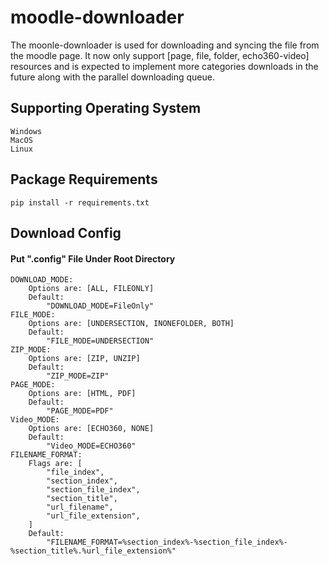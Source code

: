 # moodle-downloader
The moonle-downloader is used for downloading and syncing the file from the moodle page. It now only support [page, file, folder, echo360-video] resources and is expected to implement more categories downloads in the future along with the parallel downloading queue.

## Supporting Operating System
    Windows
    MacOS
    Linux

## Package Requirements

    pip install -r requirements.txt

## Download Config

#### Put ".config" File Under Root Directory

    DOWNLOAD_MODE: 
        Options are: [ALL, FILEONLY]
        Default:
            "DOWNLOAD_MODE=FileOnly"
    FILE_MODE: 
        Options are: [UNDERSECTION, INONEFOLDER, BOTH]
        Default:
            "FILE_MODE=UNDERSECTION"
    ZIP_MODE: 
        Options are: [ZIP, UNZIP]
        Default:
            "ZIP_MODE=ZIP"
    PAGE_MODE: 
        Options are: [HTML, PDF]
        Default:
            "PAGE_MODE=PDF"
    Video_MODE: 
        Options are: [ECHO360, NONE]
        Default:
            "Video_MODE=ECHO360"
    FILENAME_FORMAT:
        Flags are: [
            "file_index",
            "section_index",
            "section_file_index",
            "section_title",
            "url_filename",
            "url_file_extension",
        ]
        Default:
            "FILENAME_FORMAT=%section_index%-%section_file_index%-%section_title%.%url_file_extension%"

